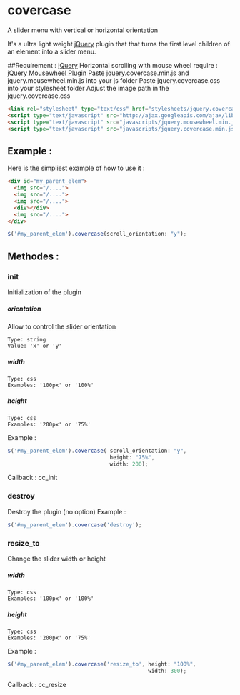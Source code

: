 # covercase
A slider menu with vertical or horizontal orientation

It's a ultra light weight [jQuery](http://jquery.com/) plugin that that turns the first level children of an element into a slider menu.


##Requirement :
[jQuery](http://jquery.com/)
Horizontal scrolling with mouse wheel require : [jQuery Mousewheel Plugin](https://github.com/jquery/jquery-mousewheel)
Paste jquery.covercase.min.js and jquery.mousewheel.min.js into your js folder
Paste jquery.covercase.css into your stylesheet folder
Adjust the image path in the jquery.covercase.css

```html
<link rel="stylesheet" type="text/css" href="stylesheets/jquery.covercase.css">
<script type="text/javascript" src="http://ajax.googleapis.com/ajax/libs/jquery/1/jquery.min.js"></script>
<script type="text/javascript" src="javascripts/jquery.mousewheel.min.js"></script>
<script type="text/javascript" src="javascripts/jquery.covercase.min.js"></script>
```


## Example :

Here is the simpliest example of how to use it :
```html
<div id="my_parent_elem">
  <img src="/....">
  <img src="/....">
  <img src="/....">
  <div></div>
  <img src="/....">
</div>
```

```js
$('#my_parent_elem').covercase(scroll_orientation: "y");
```



## Methodes :

### init
Initialization of the plugin

##### orientation
Allow to control the slider orientation

    Type: string
    Value: 'x' or 'y'

##### width

    Type: css
    Examples: '100px' or '100%'
    
##### height

    Type: css
    Examples: '200px' or '75%'

Example :

```js
$('#my_parent_elem').covercase( scroll_orientation: "y",
                                height: "75%",
                                width: 200);
```
Callback :
cc_init

### destroy
Destroy the plugin (no option)
Example :
```js
$('#my_parent_elem').covercase('destroy');
```
### resize_to
Change the slider width or height

##### width

    Type: css
    Examples: '100px' or '100%'
    
##### height

    Type: css
    Examples: '200px' or '75%'
Example :
```js
$('#my_parent_elem').covercase('resize_to', height: "100%",
                                            width: 300);
```
Callback :
cc_resize
